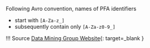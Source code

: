 Following Avro convention, names of PFA identifiers

- start with `[A-Za-z_]`
- subsequently contain only `[A-Za-z0-9_]`

!!! Source
    [Data Mining Group Website](http://dmg.org/pfa/docs/document_structure/){: target=_blank }